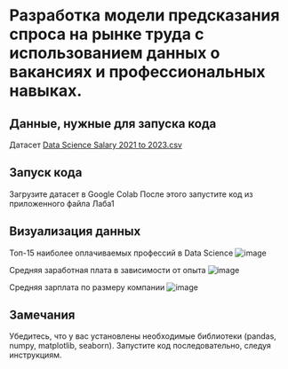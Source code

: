 # Разработка модели предсказания спроса на рынке труда с использованием данных о вакансиях и профессиональных навыках.

## Данные, нужные для запуска кода
Датасет [Data Science Salary 2021 to 2023.csv](https://github.com/Ludestor/Laba1/files/14027823/Data.Science.Salary.2021.to.2023.csv)

## Запуск кода
Загрузите датасет в Google Colab
После этого запустите код из приложенного файла Лаба1

## Визуализация данных
Топ-15 наиболее оплачиваемых профессий в Data Science
![image](https://github.com/Ludestor/Laba1/assets/119999440/84f99896-e720-49b7-82f5-5c10041772ee)

Средняя заработная плата в зависимости от опыта
![image](https://github.com/Ludestor/Laba1/assets/119999440/0e049145-a2ae-447e-9836-69cf752b1d60)

Средняя зарплата по размеру компании
![image](https://github.com/Ludestor/Laba1/assets/119999440/142fc607-e881-443a-9ef3-0c54535acd35)

## Замечания
Убедитесь, что у вас установлены необходимые библиотеки (pandas, numpy, matplotlib, seaborn).
Запустите код последовательно, следуя инструкциям.

